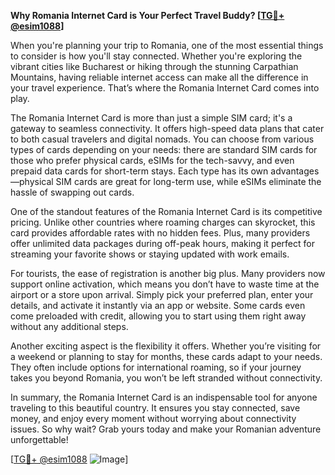 **Why Romania Internet Card is Your Perfect Travel Buddy? [[TG💪+ @esim1088](https://t.me/s/esim1088)]**

When you're planning your trip to Romania, one of the most essential things to consider is how you'll stay connected. Whether you're exploring the vibrant cities like Bucharest or hiking through the stunning Carpathian Mountains, having reliable internet access can make all the difference in your travel experience. That’s where the Romania Internet Card comes into play.

The Romania Internet Card is more than just a simple SIM card; it's a gateway to seamless connectivity. It offers high-speed data plans that cater to both casual travelers and digital nomads. You can choose from various types of cards depending on your needs: there are standard SIM cards for those who prefer physical cards, eSIMs for the tech-savvy, and even prepaid data cards for short-term stays. Each type has its own advantages—physical SIM cards are great for long-term use, while eSIMs eliminate the hassle of swapping out cards.

One of the standout features of the Romania Internet Card is its competitive pricing. Unlike other countries where roaming charges can skyrocket, this card provides affordable rates with no hidden fees. Plus, many providers offer unlimited data packages during off-peak hours, making it perfect for streaming your favorite shows or staying updated with work emails.

For tourists, the ease of registration is another big plus. Many providers now support online activation, which means you don’t have to waste time at the airport or a store upon arrival. Simply pick your preferred plan, enter your details, and activate it instantly via an app or website. Some cards even come preloaded with credit, allowing you to start using them right away without any additional steps.

Another exciting aspect is the flexibility it offers. Whether you’re visiting for a weekend or planning to stay for months, these cards adapt to your needs. They often include options for international roaming, so if your journey takes you beyond Romania, you won’t be left stranded without connectivity.

In summary, the Romania Internet Card is an indispensable tool for anyone traveling to this beautiful country. It ensures you stay connected, save money, and enjoy every moment without worrying about connectivity issues. So why wait? Grab yours today and make your Romanian adventure unforgettable!

[[TG💪+ @esim1088](https://t.me/s/esim1088) ![Image](https://i.postimg.cc/Y0z9fWf4/image.png)]